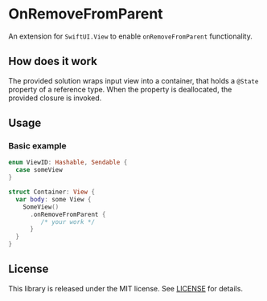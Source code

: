 # OnRemoveFromParent

An extension for `SwiftUI.View` to enable `onRemoveFromParent` functionality.

## How does it work

The provided solution wraps input view into a container, that holds a `@State` property of a reference type.
When the property is deallocated, the provided closure is invoked.

## Usage

### Basic example

```swift
enum ViewID: Hashable, Sendable {
  case someView
}

struct Container: View {
  var body: some View {
    SomeView()
      .onRemoveFromParent {
         /* your work */
      }
  }
}
```

## License

This library is released under the MIT license. See [LICENSE](LICENSE) for details.
